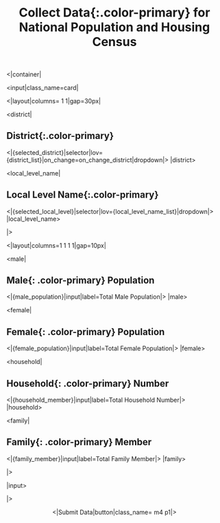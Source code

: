# <center> **Collect Data**{:.color-primary} for National Population and Housing Census</center>

<br/>

<|container|

<input|class_name=card|

<|layout|columns= 1 1|gap=30px|

<district|

## **District**{:.color-primary}

<|{selected_district}|selector|lov={district_list}|on_change=on_change_district|dropdown|>
|district>

<local_level_name|

## **Local Level Name**{:.color-primary}

<|{selected_local_level}|selector|lov={local_level_name_list}|dropdown|>
|local_level_name>

|>

<|layout|columns=1 1 1 1|gap=10px|

<male|

## **Male**{: .color-primary} Population

<|{male_population}|input|label=Total Male Population|>
|male>

<female|

## **Female**{: .color-primary} Population

<|{female_population}|input|label=Total Female Population|>
|female>

<household|

## **Household**{: .color-primary} Number

<|{household_member}|input|label=Total Household Number|>
|household>

<family|

## **Family**{: .color-primary} Member

<|{family_member}|input|label=Total Family Member|>
|family>

|>

|input>

|>

<center>
<|Submit Data|button|class_name= m4 p1|>
</center>

